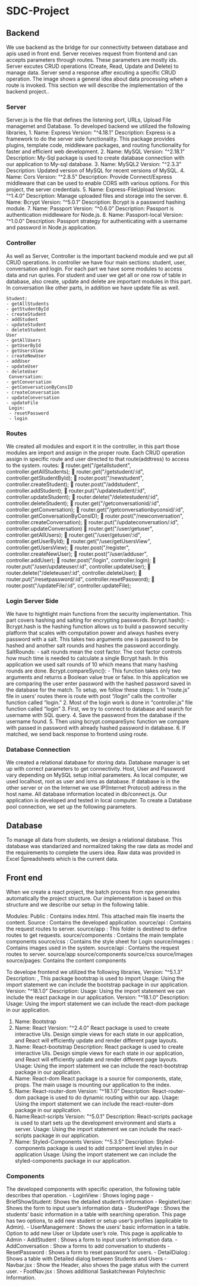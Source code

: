 # SDC-Project
##  Backend
We use backend as the bridge for our connectivity between database and apis used in front end. Server receives request from frontend and can accepts parameters through routes. These parameters are mostly ids. Server excutes CRUD operations (Create, Read, Update and Delete) to manage data. Server send a response after excuting a specific CRUD operation. The image shows a general idea about data processing when a route is invoked. This section we will describe the implementation of the backend project..

### Server
Server.js is the file that defines the listening port, URLs, Upload File managemet and Database. To developed backend we utilized the following libraries,
    1. Name: Express
    Version: "^4.18.1" Description:
     Express is a framework to do the server side functionality. This
    package provides plugins, template code, middleware packages, and routing
    functionality for faster and efficient web development.
    2. Name: MySQL
     Version: "^2.18.1"
    Description: My-Sql package is used to create database connection with our application to My-sql database.
    3. Name: MySQL2
    Version: "^2.3.3"
    Description: Updated version of MySQL for recent versions of MySQL.
    4. Name: Cors
    Version: “^2.8.5”
    Description: Provide Connect/Express middleware that can be used to enable CORS with various options. For this project, the server credentials.
    5. Name: Express-FileUpload
    Version: “^1.4.0”
    Description: Manage uploaded files and storage into the server.
    6. Name: Bcrypt
    Version: “^5.0.1”
    Description: Bcrypt is a password hashing module.
    7. Name: Passport
    Version: “^0.6.0”
    Description: Passport is authentication middleware for Node.js.
    8. Name: Passport-local
    Version: “^1.0.0”
    Description: Passport strategy for authenticating with a username and password in Node.js application.

### Controller
As well as Server, Controller is the important backend module and we put all CRUD operations. In controller we have four main sections: student, user, conversation and login. For each part we have some modules to access data and run quries. For student and user we get all or one row of table in database, also create, update and delete are important modules in this part. In conversation like other parts, in addition we have update file as well.

    Student:
    - getAllStudents 
    - getStudentById 
    - createStudent
    - addStudent
    - updateStudent 
    - deleteStudent
    User
    - getAllUsers
    - getUserById
    - getUsersView
    - createNewUser 
    - addUser
    - updateUser
    - deleteUser
     Conversation:
    - getConversation
    - getConversationByConsID 
    - createConversation
    - updateConversation
    - updateFile
     Login:
     - resetPassword 
     - login


### Routes
We created all modules and export it in the controller, in this part those modules are import and assign in the proper route. Each CRUD operation assign in specific route and user directed to that route(addtress) to access to the system.
routes:
       router.get("/getallstudent", controller.getAllStudents);
       router.get("/getstudent/:id", controller.getStudentById);
       router.post("/newstudent", controller.createStudent);
       router.post("/addstudent", controller.addStudent);
       router.put("/updatestudent/:id", controller.updateStudent);
       router.delete("/deletestudent/:id", controller.deleteStudent);
       router.get("/getconversationid/:id", controller.getConversation);
       router.get("/getconversationbyconsid/:id", controller.getConversationByConsID);
       router.post("/newconversation", controller.createConversation);
       router.put("/updateconversation/:id", controller.updateConversation)
       router.get("/user/getuser", controller.getAllUsers);
       router.get("/user/getuser/:id", controller.getUserById);
       router.get("/user/getUsersView", controller.getUsersView);
       router.post("/register", controller.createNewUser);
       router.post("/user/adduser", controller.addUser);
       router.post("/login", controller.login);
       router.put("/user/updateuser/:id", controller.updateUser);
       router.delete("/deleteuser/:id", controller.deleteUser);
       router.put("/resetpassword/:id", controller.resetPassword);
       router.post("/updateFile/:id", controller.updateFile);


### Login Server Side
We have to hightlight main functions from the security implementation. This part covers hashing and salting for encrypting passwords.
Bcrypt.hash(): -Bcrypt.hash is the hashing function allows us to build a password security platform that scales with computation power and always hashes every password with a salt.
This takes two arguments one is password to be hashed and another salt rounds and hashes the password accordingly.
SaltRounds: - salt rounds mean the cost factor. The cost factor controls how much time is needed to calculate a single Bcrypt hash. In this application we used salt rounds of 10 which means that many hashing rounds are done.
Bcrypt.compareSync(): - This function takes only two arguments and returns a Boolean value true or false. In this application we are comparing the user enter password with the hashed password saved in the database for the match.
   To setup, we follow these steps:
    1. In “route.js” file in users’ routes there is route with post “/login” calls the controller function called “login.”
    2. Most of the login work is done in “controller.js” file function called “login”
    3. First, we try to connect to database and search for username with SQL query.
    4. Save the password from the database if the username found.
    5. Then using bcrypt.compareSync function we compare with passed in password with
    already hashed password in database.
    6. If matched, we send back response to frontend using route.

### Database Connection
We created a relational database for storing data. Database manager is set up with correct parameters to get connectivity. Host, User and Password vary depending on MySQL setup initial parameters. As local computer, we used localhost, root as user and isms as database. If database is in the other server or on the Internet we use IP(Internet Protocol) address in the host name. All database information located in db/connect.js.
Our application is developed and tested in local computer. To create a Database pool connection, we set up the following parameters.


## Database
To manage all data from students, we design a relational database. This database was standarized and normalized taking the raw data as model and the requirements to complete the users idea. Raw data was provided in Excel Spreadsheets which is the current data.

## Front end
When we create a react project, the batch process from npx generates automatically the project structure. Our implementation is based on this structure and we describe our setup in the following table.

Modules: 
    Public      : Contains index.html. This attached main file inserts the content.
    Source      : Contains the developed application.
    source/api  :  Contains the request routes to server.
    source/app  : This folder is destined to define routes to get requests.
    source/components : Contains the main template components
    source/css  : Contains the style sheet for Login
    source/images     : Contains images used in the system.
    source/api  :  Contains the request routes to server. source/app source/components source/css source/images 
    source/pages: Contains the content components


To develope frontend we utilized the following libraries,
Version: "^5.1.3" Description:
, This package bootstrap is used to import
Usage: Using the import statement we can include the bootstrap package in our application.
Version: "^18.1.0" Description:
Usage: Using the import statement we can include the react package in our application.
Version: "^18.1.0" Description:
Usage: Using the import statement we can include the react-dom package in our application.
1. Name: Bootstrap
2. Name: React
 Version: "^2.4.0"
React package is used to create interactive UIs. Design simple views for
each state in our application, and React will efficiently update and render different
page layouts.
3. Name: React-bootstrap
 Description:
React package is used to create interactive UIs. Design simple views for
each state in our application, and React will efficiently update and render different
page layouts.
Usage: Using the import statement we can include the react-bootstrap package in our application.
4. Name: React-dom
 React package is a source for components, state, props.
The main usage is mounting our application to the index.
5. Name: React-router-dom
Version: "^18.1.0"
Description: React-router- dom package is used to do dynamic routing within our app.
Usage: Using the import statement we can include the react-router-dom package in
our application.
6. Name:React-scripts
Version: "^5.0.1"
Description: React-scripts package is used to start sets up the development environment and starts a server.
Usage: Using the import statement we can include the react-scripts package in our application.
7. Name: Styled-Components
Version: "^5.3.5"
Description: Styled-components package is used to add component level styles in
our application
Usage: Using the import statement we can include the styled-components package in our application.

### Components
The developed components with specific operation, the following table describes that operation.
      - LoginView  : Shows loging page
      - BriefShowStudent: Shows the detailed student’s information 
      - RegisterUser: Shows the form to input user’s information data
      - StudentPage : Shows the students’ basic information in a table with searching operation. This page has two options, to add new student or setup user’s profiles (applicable to Admin).
      - UserManagement : Shows the users’ basic information in a table. Option to add new User or Update user’s role. This page is applicable to Admin
      - AddStudent : Shows a form to input user’s information data.
      - AddConversation : Show a forms to add conversation to students
      - ResetPassword : Shows a form to reset password for users.
      - DetailDialog : Shows a table with Detailed dialog between Students and Users
      - Navbar.jsx : Show the Header, also shows the page status with the current user.
      - FootNav.jsx : Shows additional Saskatchewan Polytechnic Information.
